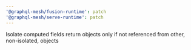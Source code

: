 ```yaml
---
'@graphql-mesh/fusion-runtime': patch
'@graphql-mesh/serve-runtime': patch
---
```


Isolate computed fields return objects only if not referenced from other, non-isolated, objects
